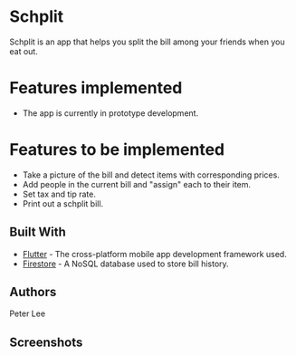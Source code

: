 # Schplit
Schplit is an app that helps you split the bill among your friends when you eat out.

# Features implemented
* The app is currently in prototype development.

# Features to be implemented
* Take a picture of the bill and detect items with corresponding prices.
* Add people in the current bill and "assign" each to their item.
* Set tax and tip rate.
* Print out a schplit bill.

## Built With
* [Flutter](https://flutter.io/) - The cross-platform mobile app development framework used.
* [Firestore](https://firebase.google.com/docs/firestore/) - A NoSQL database used to store bill history.

## Authors
Peter Lee

## Screenshots

